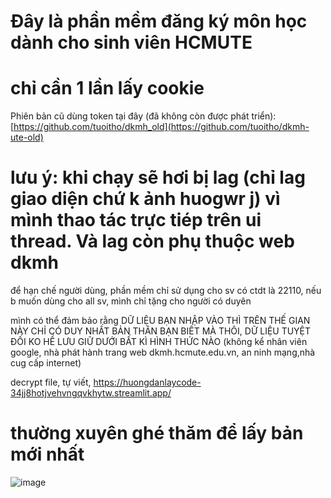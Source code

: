 # Đây là phần mềm đăng ký môn học dành cho sinh viên HCMUTE
# chỉ cần 1 lần lấy cookie
Phiên bản cũ dùng token tại đây (đã không còn được phát triển): [https://github.com/tuoitho/dkmh_old](https://github.com/tuoitho/dkmh-ute-old)

# lưu ý: khi chạy sẽ hơi bị lag (chỉ lag giao diện chứ k ảnh huogwr j) vì mình thao tác trực tiép trên ui thread. Và lag còn phụ thuộc web dkmh
để hạn chế người dùng, phần mềm chỉ sử dụng cho sv có ctdt là 22110, nếu b muốn dùng cho all sv, mình chỉ tặng cho người có duyên

mình có thể đảm bảo rằng DỮ LIỆU BẠN NHẬP VÀO THÌ TRÊN THẾ GIAN NÀY CHỈ CÓ DUY NHẤT BẢN THÂN BẠN BIẾT MÀ THÔI, DỮ LIỆU TUYỆT ĐỐI KO HỀ LƯU GIỮ DƯỚI BẤT KÌ HÌNH THỨC NÀO (không kể nhân viên google, nhà phát hành trang web dkmh.hcmute.edu.vn, an ninh mạng,nhà cug cấp internet)


decrypt file, tự viết, https://huongdanlaycode-34jj8hotjvehvngqvkhytw.streamlit.app/

# thường xuyên ghé thăm để lấy bản mới nhất

![image](https://github.com/tuoitho/dkmh2025/assets/135036590/9520820f-c302-415c-88df-bcdd4d5c359a)
